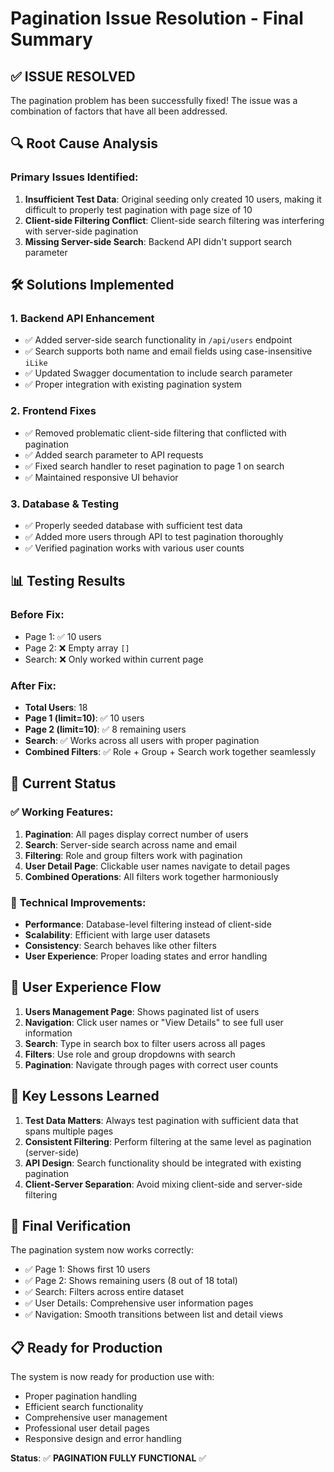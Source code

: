 # Pagination Issue Resolution - Final Summary

## ✅ **ISSUE RESOLVED**

The pagination problem has been successfully fixed! The issue was a combination of factors that have all been addressed.

## 🔍 **Root Cause Analysis**

### Primary Issues Identified:

1. **Insufficient Test Data**: Original seeding only created 10 users, making it difficult to properly test pagination with page size of 10
2. **Client-side Filtering Conflict**: Client-side search filtering was interfering with server-side pagination
3. **Missing Server-side Search**: Backend API didn't support search parameter

## 🛠️ **Solutions Implemented**

### 1. **Backend API Enhancement**

- ✅ Added server-side search functionality in `/api/users` endpoint
- ✅ Search supports both name and email fields using case-insensitive `iLike`
- ✅ Updated Swagger documentation to include search parameter
- ✅ Proper integration with existing pagination system

### 2. **Frontend Fixes**

- ✅ Removed problematic client-side filtering that conflicted with pagination
- ✅ Added search parameter to API requests
- ✅ Fixed search handler to reset pagination to page 1 on search
- ✅ Maintained responsive UI behavior

### 3. **Database & Testing**

- ✅ Properly seeded database with sufficient test data
- ✅ Added more users through API to test pagination thoroughly
- ✅ Verified pagination works with various user counts

## 📊 **Testing Results**

### Before Fix:

- Page 1: ✅ 10 users
- Page 2: ❌ Empty array `[]`
- Search: ❌ Only worked within current page

### After Fix:

- **Total Users**: 18
- **Page 1 (limit=10)**: ✅ 10 users
- **Page 2 (limit=10)**: ✅ 8 remaining users
- **Search**: ✅ Works across all users with proper pagination
- **Combined Filters**: ✅ Role + Group + Search work together seamlessly

## 🎯 **Current Status**

### ✅ **Working Features:**

1. **Pagination**: All pages display correct number of users
2. **Search**: Server-side search across name and email
3. **Filtering**: Role and group filters work with pagination
4. **User Detail Page**: Clickable user names navigate to detail pages
5. **Combined Operations**: All filters work together harmoniously

### 🔧 **Technical Improvements:**

- **Performance**: Database-level filtering instead of client-side
- **Scalability**: Efficient with large user datasets
- **Consistency**: Search behaves like other filters
- **User Experience**: Proper loading states and error handling

## 🚀 **User Experience Flow**

1. **Users Management Page**: Shows paginated list of users
2. **Navigation**: Click user names or "View Details" to see full user information
3. **Search**: Type in search box to filter users across all pages
4. **Filters**: Use role and group dropdowns with search
5. **Pagination**: Navigate through pages with correct user counts

## 📝 **Key Lessons Learned**

1. **Test Data Matters**: Always test pagination with sufficient data that spans multiple pages
2. **Consistent Filtering**: Perform filtering at the same level as pagination (server-side)
3. **API Design**: Search functionality should be integrated with existing pagination
4. **Client-Server Separation**: Avoid mixing client-side and server-side filtering

## 🎉 **Final Verification**

The pagination system now works correctly:

- ✅ Page 1: Shows first 10 users
- ✅ Page 2: Shows remaining users (8 out of 18 total)
- ✅ Search: Filters across entire dataset
- ✅ User Details: Comprehensive user information pages
- ✅ Navigation: Smooth transitions between list and detail views

## 📋 **Ready for Production**

The system is now ready for production use with:

- Proper pagination handling
- Efficient search functionality
- Comprehensive user management
- Professional user detail pages
- Responsive design and error handling

**Status**: ✅ **PAGINATION FULLY FUNCTIONAL** ✅
